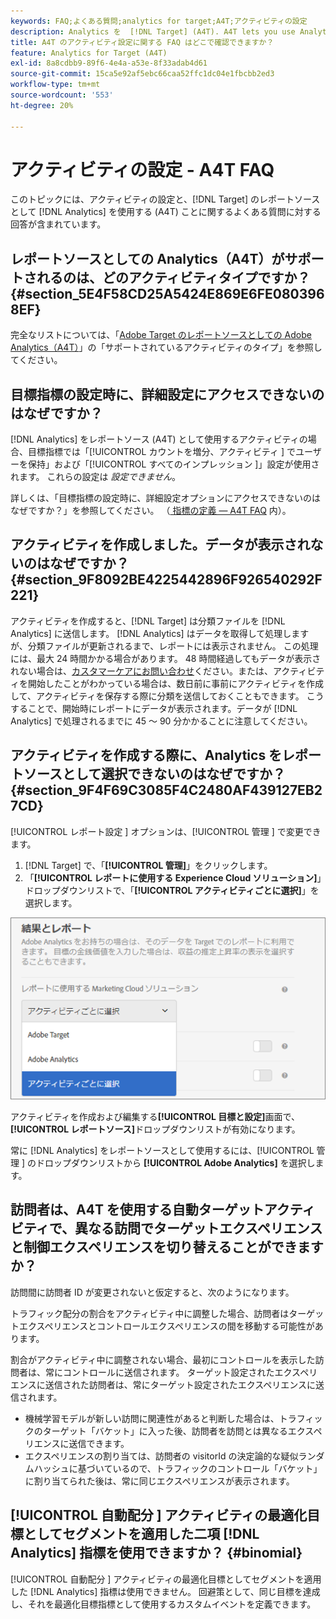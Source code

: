 ```yaml
---
keywords: FAQ;よくある質問;analytics for target;A4T;アクティビティの設定
description: Analytics を  [!DNL Target] (A4T). A4T lets you use Analytics reporting for [!DNL Target]  アクティビティに使用する際のアクティビティの設定に関する質問に対する回答を見つけます。
title: A4T のアクティビティ設定に関する FAQ はどこで確認できますか？
feature: Analytics for Target (A4T)
exl-id: 8a8cdbb9-89f6-4e4a-a53e-8f33adab4d61
source-git-commit: 15ca5e92af5ebc66caa52ffc1dc04e1fbcbb2ed3
workflow-type: tm+mt
source-wordcount: '553'
ht-degree: 20%

---
```


# アクティビティの設定 - A4T FAQ

このトピックには、アクティビティの設定と、[!DNL Target] のレポートソースとして [!DNL Analytics] を使用する (A4T) ことに関するよくある質問に対する回答が含まれています。

## レポートソースとしての Analytics（A4T）がサポートされるのは、どのアクティビティタイプですか？ {#section_5E4F58CD25A5424E869E6FE0803968EF}

完全なリストについては、「[Adobe Target のレポートソースとしての Adobe Analytics（A4T）](/help/c-integrating-target-with-mac/a4t/a4t.md#concept_7540C8C04259434AB6EE33B09F47A1DE)」の「サポートされているアクティビティのタイプ」を参照してください。

## 目標指標の設定時に、詳細設定にアクセスできないのはなぜですか？

[!DNL Analytics] をレポートソース (A4T) として使用するアクティビティの場合、目標指標では「[!UICONTROL  カウントを増分、アクティビティ ] でユーザーを保持」および「[!UICONTROL  すべてのインプレッション ]」設定が使用されます。 これらの設定は *設定できません*。

詳しくは、「目標指標の設定時に、詳細設定オプションにアクセスできないのはなぜですか？」を参照してください。 （[ 指標の定義 — A4T FAQ](/help/c-integrating-target-with-mac/a4t/r-a4t-faq/a4t-faq-metric-definition.md) 内）。

## アクティビティを作成しました。データが表示されないのはなぜですか？ {#section_9F8092BE4225442896F926540292F221}

アクティビティを作成すると、[!DNL Target] は分類ファイルを [!DNL Analytics] に送信します。 [!DNL Analytics] はデータを取得して処理しますが、分類ファイルが更新されるまで、レポートには表示されません。 この処理には、最大 24 時間かかる場合があります。 48 時間経過してもデータが表示されない場合は、[カスタマーケアにお問い合わせ](/help/cmp-resources-and-contact-information.md#reference_ACA3391A00EF467B87930A450050077C)ください。または、アクティビティを開始したことがわかっている場合は、数日前に事前にアクティビティを作成して、アクティビティを保存する際に分類を送信しておくこともできます。 こうすることで、開始時にレポートにデータが表示されます。データが [!DNL Analytics] で処理されるまでに 45 ～ 90 分かかることに注意してください。

## アクティビティを作成する際に、Analytics をレポートソースとして選択できないのはなぜですか？ {#section_9F4F69C3085F4C2480AF439127EB27CD}

[!UICONTROL  レポート設定 ] オプションは、[!UICONTROL  管理 ] で変更できます。

1. [!DNL Target] で、「**[!UICONTROL 管理]**」をクリックします。
1. 「**[!UICONTROL レポートに使用する Experience Cloud ソリューション]**」ドロップダウンリストで、「**[!UICONTROL アクティビティごとに選択]**」を選択します。

![](assets/select-per-activity.png)

アクティビティを作成および編集する&#x200B;**[!UICONTROL 目標と設定]**&#x200B;画面で、**[!UICONTROL レポートソース]**&#x200B;ドロップダウンリストが有効になります。

常に [!DNL Analytics] をレポートソースとして使用するには、[!UICONTROL  管理 ] のドロップダウンリストから **[!UICONTROL Adobe Analytics]** を選択します。

## 訪問者は、A4T を使用する自動ターゲットアクティビティで、異なる訪問でターゲットエクスペリエンスと制御エクスペリエンスを切り替えることができますか？

訪問間に訪問者 ID が変更されないと仮定すると、次のようになります。

トラフィック配分の割合をアクティビティ中に調整した場合、訪問者はターゲットエクスペリエンスとコントロールエクスペリエンスの間を移動する可能性があります。

割合がアクティビティ中に調整されない場合、最初にコントロールを表示した訪問者は、常にコントロールに送信されます。 ターゲット設定されたエクスペリエンスに送信された訪問者は、常にターゲット設定されたエクスペリエンスに送信されます。

* 機械学習モデルが新しい訪問に関連性があると判断した場合は、トラフィックのターゲット「バケット」に入った後、訪問者を訪問とは異なるエクスペリエンスに送信できます。
* エクスペリエンスの割り当ては、訪問者の visitorId の決定論的な疑似ランダムハッシュに基づいているので、トラフィックのコントロール「バケット」に割り当てられた後は、常に同じエクスペリエンスが表示されます。


## [!UICONTROL  自動配分 ] アクティビティの最適化目標としてセグメントを適用した二項 [!DNL Analytics] 指標を使用できますか？ {#binomial}

[!UICONTROL  自動配分 ] アクティビティの最適化目標としてセグメントを適用した [!DNL Analytics] 指標は使用できません。 回避策として、同じ目標を達成し、それを最適化目標指標として使用するカスタムイベントを定義できます。
